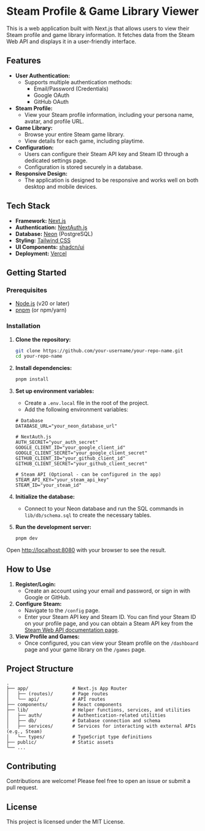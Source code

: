 # Steam Profile & Game Library Viewer

This is a web application built with Next.js that allows users to view their Steam profile and game library information. It fetches data from the Steam Web API and displays it in a user-friendly interface.

## Features

- **User Authentication:**
  - Supports multiple authentication methods:
    - Email/Password (Credentials)
    - Google OAuth
    - GitHub OAuth
- **Steam Profile:**
  - View your Steam profile information, including your persona name, avatar, and profile URL.
- **Game Library:**
  - Browse your entire Steam game library.
  - View details for each game, including playtime.
- **Configuration:**
  - Users can configure their Steam API key and Steam ID through a dedicated settings page.
  - Configuration is stored securely in a database.
- **Responsive Design:**
  - The application is designed to be responsive and works well on both desktop and mobile devices.

## Tech Stack

- **Framework:** [Next.js](https://nextjs.org/)
- **Authentication:** [NextAuth.js](https://next-auth.js.org/)
- **Database:** [Neon](https://neon.tech/) (PostgreSQL)
- **Styling:** [Tailwind CSS](https://tailwindcss.com/)
- **UI Components:** [shadcn/ui](https://ui.shadcn.com/)
- **Deployment:** [Vercel](https://vercel.com/)

## Getting Started

### Prerequisites

- [Node.js](https://nodejs.org/) (v20 or later)
- [pnpm](https://pnpm.io/) (or npm/yarn)

### Installation

1. **Clone the repository:**
   ```bash
   git clone https://github.com/your-username/your-repo-name.git
   cd your-repo-name
   ```

2. **Install dependencies:**
   ```bash
   pnpm install
   ```

3. **Set up environment variables:**
   - Create a `.env.local` file in the root of the project.
   - Add the following environment variables:

   ```env
   # Database
   DATABASE_URL="your_neon_database_url"

   # NextAuth.js
   AUTH_SECRET="your_auth_secret"
   GOOGLE_CLIENT_ID="your_google_client_id"
   GOOGLE_CLIENT_SECRET="your_google_client_secret"
   GITHUB_CLIENT_ID="your_github_client_id"
   GITHUB_CLIENT_SECRET="your_github_client_secret"

   # Steam API (Optional - can be configured in the app)
   STEAM_API_KEY="your_steam_api_key"
   STEAM_ID="your_steam_id"
   ```

4. **Initialize the database:**
   - Connect to your Neon database and run the SQL commands in `lib/db/schema.sql` to create the necessary tables.

5. **Run the development server:**
   ```bash
   pnpm dev
   ```

Open [http://localhost:8080](http://localhost:8080) with your browser to see the result.

## How to Use

1. **Register/Login:**
   - Create an account using your email and password, or sign in with Google or GitHub.
2. **Configure Steam:**
   - Navigate to the `/config` page.
   - Enter your Steam API key and Steam ID. You can find your Steam ID on your profile page, and you can obtain a Steam API key from the [Steam Web API documentation page](https://steamcommunity.com/dev/apikey).
3. **View Profile and Games:**
   - Once configured, you can view your Steam profile on the `/dashboard` page and your game library on the `/games` page.

## Project Structure

```
.
├── app/                # Next.js App Router
│   ├── (routes)/       # Page routes
│   └── api/            # API routes
├── components/         # React components
├── lib/                # Helper functions, services, and utilities
│   ├── auth/           # Authentication-related utilities
│   ├── db/             # Database connection and schema
│   ├── services/       # Services for interacting with external APIs (e.g., Steam)
│   └── types/          # TypeScript type definitions
├── public/             # Static assets
└── ...
```

## Contributing

Contributions are welcome! Please feel free to open an issue or submit a pull request.

## License

This project is licensed under the MIT License.